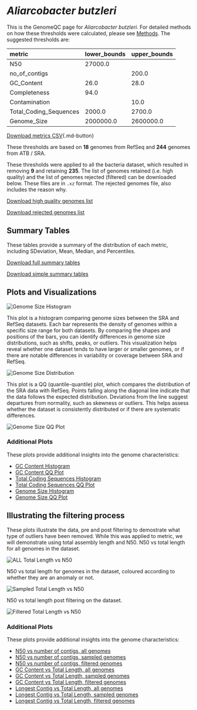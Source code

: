 # *Aliarcobacter butzleri*

This is the GenomeQC page for *Aliarcobacter butzleri*. For detailed methods on how these thresholds were calculated, please see [Methods](../../methods.md).
The suggested thresholds are: 

| metric                 | lower_bounds   | upper_bounds   |
|:-----------------------|:---------------|:---------------|
| N50                    | 27000.0        |                |
| no_of_contigs          |                | 200.0          |
| GC_Content             | 26.0           | 28.0           |
| Completeness           | 94.0           |                |
| Contamination          |                | 10.0           |
| Total_Coding_Sequences | 2000.0         | 2700.0         |
| Genome_Size            | 2000000.0      | 2600000.0      |

[Download metrics CSV](Aliarcobacter_butzleri_metrics.csv){.md-button}


These thresholds are based on **18** genomes from RefSeq and **244** genomes from ATB / SRA.

These thresholds were applied to all the bacteria dataset, which resulted in removing **9** and retaining **235**.
The list of genomes retained (i.e. high quality) and the list of genomes rejected (filtered) can be downloaded below. These files are in `.xz` format. The rejected genomes file, also includes the reason why.

[Download high quality genomes list](Aliarcobacter_butzleri_high_quality_genomes.csv.xz)


[Download rejected genomes list](Aliarcobacter_butzleri_filtered_out_genomes.csv.xz)



## Summary Tables
These tables provide a summary of the distribution of each metric, including SDeviation, Mean, Median, and Percentiles.

[Download full summary tables](summary.csv)

[Download simple summary tables](selected_summary.csv)

## Plots and Visualizations

![Genome Size Histogram](Genome_Size_refseq_histogram_kde.png)

This plot is a histogram comparing genome sizes between the SRA and RefSeq datasets. Each bar represents the density of genomes within a specific size range for both datasets. By comparing the shapes and positions of the bars, you can identify differences in genome size distributions, such as shifts, peaks, or outliers. This visualization helps reveal whether one dataset tends to have larger or smaller genomes, or if there are notable differences in variability or coverage between SRA and RefSeq.

![Genome Size Distribution](Genome_Size_refseq_histogram_kde.png)

This plot is a QQ (quantile-quantile) plot, which compares the distribution of the SRA data with RefSeq. Points falling along the diagonal line indicate that the data follows the expected distribution. Deviations from the line suggest departures from normality, such as skewness or outliers. This helps assess whether the dataset is consistently distributed or if there are systematic differences.

![Genome Size QQ Plot](Genome_Size_refseq_qqplot.png)

### Additional Plots

These plots provide additional insights into the genome characteristics:

- [GC Content Histogram](GC_Content_refseq_histogram_kde.png)
- [GC Content QQ Plot](GC_Content_refseq_qqplot.png)
- [Total Coding Sequences Histogram](Total_Coding_Sequences_refseq_histogram_kde.png)
- [Total Coding Sequences QQ Plot](Total_Coding_Sequences_refseq_qqplot.png)
- [Genome Size Histogram](Genome_Size_refseq_histogram_kde.png)
- [Genome Size QQ Plot](Genome_Size_refseq_qqplot.png)
## Illustrating the filtering process
These plots illustrate the data, pre and post filtering to demostrate what type of outliers have been removed. While this was applied to metric, we will demonstrate using total assembly length and N50.
N50 vs total length for all genomes in the dataset.

![ALL Total Length vs N50](Aliarcobacter_butzleri_all_total_length_N50.png)

N50 vs total length for genomes in the dataset, coloured according to whether they are an anomaly or not.

![Sampled Total Length vs N50](Aliarcobacter_butzleri_sample_total_length_N50.png)

N50 vs total length post filtering on the dataset.

![Filtered Total Length vs N50](Aliarcobacter_butzleri_filt_total_length_N50.png)

### Additional Plots

These plots provide additional insights into the genome characteristics:

- [N50 vs number of contigs, all genomes](Aliarcobacter_butzleri_all_N50_number.png)
- [N50 vs number of contigs, sampled genomes](Aliarcobacter_butzleri_sample_N50_number.png)
- [N50 vs number of contigs, filtered genomes](Aliarcobacter_butzleri_filt_N50_number.png)
- [GC Content vs Total Length, all genomes](Aliarcobacter_butzleri_all_total_length_GC_Content.png)
- [GC Content vs Total Length, sampled genomes](Aliarcobacter_butzleri_sample_total_length_GC_Content.png)
- [GC Content vs Total Length, filtered genomes](Aliarcobacter_butzleri_filt_total_length_GC_Content.png)
- [Longest Contig vs Total Length, all genomes](Aliarcobacter_butzleri_all_total_length_longest.png)
- [Longest Contig vs Total Length, sampled genomes](Aliarcobacter_butzleri_sample_total_length_longest.png)
- [Longest Contig vs Total Length, filtered genomes](Aliarcobacter_butzleri_filt_total_length_longest.png)
